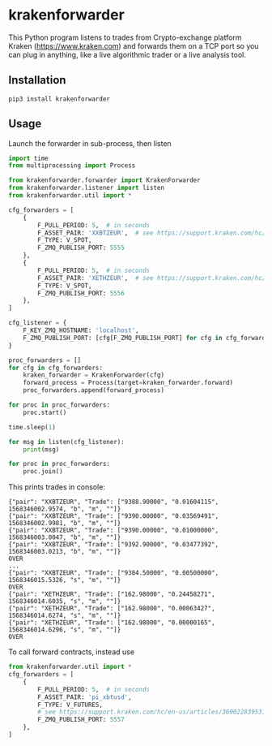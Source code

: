 # krakenforwarder
This Python program listens to trades from Crypto-exchange platform Kraken (https://www.kraken.com) and forwards them on a TCP port so you can plug in anything, like a live algorithmic trader or a live analysis tool.

## Installation

```pip3 install krakenforwarder``` 

## Usage

Launch the forwarder in sub-process, then listen

```python
import time
from multiprocessing import Process

from krakenforwarder.forwarder import KrakenForwarder
from krakenforwarder.listener import listen
from krakenforwarder.util import *

cfg_forwarders = [
    {
        F_PULL_PERIOD: 5,  # in seconds
        F_ASSET_PAIR: 'XXBTZEUR',  # see https://support.kraken.com/hc/en-us/articles/360000920306-Ticker-pairs
        F_TYPE: V_SPOT,
        F_ZMQ_PUBLISH_PORT: 5555
    },
    {
        F_PULL_PERIOD: 5,  # in seconds
        F_ASSET_PAIR: 'XETHZEUR',  # see https://support.kraken.com/hc/en-us/articles/360000920306-Ticker-pairs
        F_TYPE: V_SPOT,
        F_ZMQ_PUBLISH_PORT: 5556
    },
]

cfg_listener = {
    F_KEY_ZMQ_HOSTNAME: 'localhost',
    F_ZMQ_PUBLISH_PORT: [cfg[F_ZMQ_PUBLISH_PORT] for cfg in cfg_forwarders]
}

proc_forwarders = []
for cfg in cfg_forwarders:
    kraken_forwarder = KrakenForwarder(cfg)
    forward_process = Process(target=kraken_forwarder.forward)
    proc_forwarders.append(forward_process)

for proc in proc_forwarders:
    proc.start()

time.sleep(1)

for msg in listen(cfg_listener):
    print(msg)

for proc in proc_forwarders:
    proc.join()
```

This prints trades in console:

```
{"pair": "XXBTZEUR", "Trade": ["9388.90000", "0.01604115", 1568346002.9574, "b", "m", ""]}
{"pair": "XXBTZEUR", "Trade": ["9390.00000", "0.03569491", 1568346002.9981, "b", "m", ""]}
{"pair": "XXBTZEUR", "Trade": ["9390.00000", "0.01000000", 1568346003.0047, "b", "m", ""]}
{"pair": "XXBTZEUR", "Trade": ["9392.90000", "0.03477392", 1568346003.0213, "b", "m", ""]}
OVER
...
{"pair": "XXBTZEUR", "Trade": ["9384.50000", "0.00500000", 1568346015.5326, "s", "m", ""]}
OVER
{"pair": "XETHZEUR", "Trade": ["162.98000", "0.24458271", 1568346014.6035, "s", "m", ""]}
{"pair": "XETHZEUR", "Trade": ["162.98000", "0.00063427", 1568346014.6274, "s", "m", ""]}
{"pair": "XETHZEUR", "Trade": ["162.98000", "0.00000165", 1568346014.6296, "s", "m", ""]}
OVER

```

To call forward contracts, instead use

```python
from krakenforwarder.util import *
cfg_forwarders = [
    {
        F_PULL_PERIOD: 5,  # in seconds
        F_ASSET_PAIR: 'pi_xbtusd',
        F_TYPE: V_FUTURES,
        # see https://support.kraken.com/hc/en-us/articles/360022839531-Tickers for possible choices
        F_ZMQ_PUBLISH_PORT: 5557
    },
]
```